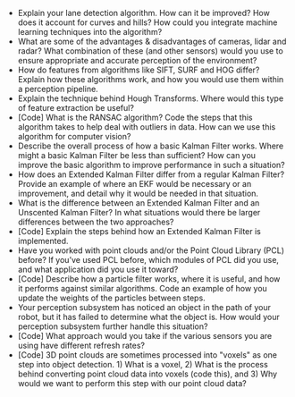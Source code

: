 
- Explain your lane detection algorithm. How can it be improved? How does it account for curves and hills? How could you integrate machine learning techniques into the algorithm?
- What are some of the advantages & disadvantages of cameras, lidar and radar? What combination of these (and other sensors) would you use to ensure appropriate and accurate perception of the environment?
- How do features from algorithms like SIFT, SURF and HOG differ? Explain how these algorithms work, and how you would use them within a perception pipeline.
- Explain the technique behind Hough Transforms. Where would this type of feature extraction be useful?
- [Code] What is the RANSAC algorithm? Code the steps that this algorithm takes to help deal with outliers in data. How can we use this algorithm for computer vision?
- Describe the overall process of how a basic Kalman Filter works. Where might a basic Kalman Filter be less than sufficient? How can you improve the basic algorithm to improve performance in such a situation?
- How does an Extended Kalman Filter differ from a regular Kalman Filter? Provide an example of where an EKF would be necessary or an improvement, and detail why it would be needed in that situation.
- What is the difference between an Extended Kalman Filter and an Unscented Kalman Filter? In what situations would there be larger differences between the two approaches?
- [Code] Explain the steps behind how an Extended Kalman Filter is implemented.
- Have you worked with point clouds and/or the Point Cloud Library (PCL) before? If you’ve used PCL before, which modules of PCL did you use, and what application did you use it toward?
- [Code] Describe how a particle filter works, where it is useful, and how it performs against similar algorithms. Code an example of how you update the weights of the particles between steps.
- Your perception subsystem has noticed an object in the path of your robot, but it has failed to determine what the object is. How would your perception subsystem further handle this situation?
- [Code] What approach would you take if the various sensors you are using have different refresh rates?
- [Code] 3D point clouds are sometimes processed into "voxels" as one step into object detection. 1) What is a voxel, 2) What is the process behind converting point cloud data into voxels (code this), and 3) Why would we want to perform this step with our point cloud data?

